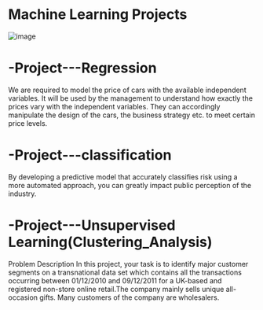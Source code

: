 
# Machine Learning Projects
![image](https://favtutor.com/resources/images/uploads/deep_learning_projects.png)

 # -Project---Regression
We are required to model the price of cars with the available independent variables. It will be used by the management to understand how exactly the prices vary with the independent variables. They can accordingly manipulate the design of the cars, the business strategy etc. to meet certain price levels.


 # -Project---classification
 By developing a predictive model that accurately classifies risk using a more automated approach, you can greatly impact public perception of the industry.


# -Project---Unsupervised Learning(Clustering_Analysis)
Problem Description
In this project, your task is to identify major customer segments on a transnational data set which contains all the transactions occurring between 01/12/2010 and 09/12/2011 for a UK-based and registered non-store online retail.The company mainly sells unique all-occasion gifts. Many customers of the company are wholesalers.
